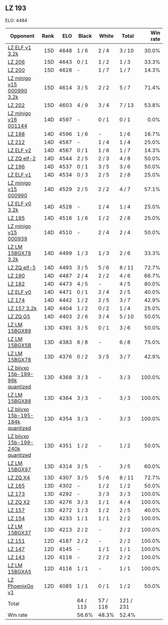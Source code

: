 ## LZ 193 ##

ELO: 4484

Opponent | Rank | ELO | Black | White | Total | Win rate
---------|-----:|----:|-------|-------|-------|-------:
[LZ ELF v1 3.2k](LZ%20ELF%20v1%203.2k.md) | 15D | 4648 | 1 / 6 | 2 / 4 | 3 / 10 | 30.0%
[LZ 206](LZ%20206.md) | 15D | 4643 | 0 / 1 | 1 / 2 | 1 / 3 | 33.3%
[LZ 200](LZ%20200.md) | 15D | 4628 | - | 1 / 7 | 1 / 7 | 14.3%
[LZ minigo v15 000990 3.2k](LZ%20minigo%20v15%20000990%203.2k.md) | 15D | 4614 | 3 / 5 | 2 / 2 | 5 / 7 | 71.4%
[LZ 202](LZ%20202.md) | 15D | 4603 | 4 / 9 | 3 / 4 | 7 / 13 | 53.8%
[LZ minigo v16 001144](LZ%20minigo%20v16%20001144.md) | 14D | 4597 | - | 0 / 1 | 0 / 1 | 0.0%
[LZ 198](LZ%20198.md) | 14D | 4596 | 1 / 6 | - | 1 / 6 | 16.7%
[LZ 212](LZ%20212.md) | 14D | 4587 | - | 1 / 4 | 1 / 4 | 25.0%
[LZ ELF v2](LZ%20ELF%20v2.md) | 14D | 4567 | 0 / 1 | 1 / 6 | 1 / 7 | 14.3%
[LZ ZQ elf-2](LZ%20ZQ%20elf-2.md) | 14D | 4544 | 2 / 5 | 2 / 3 | 4 / 8 | 50.0%
[LZ 196](LZ%20196.md) | 14D | 4537 | 0 / 1 | 3 / 5 | 3 / 6 | 50.0%
[LZ ELF v1](LZ%20ELF%20v1.md) | 14D | 4534 | 0 / 3 | 2 / 5 | 2 / 8 | 25.0%
[LZ minigo v15 000990](LZ%20minigo%20v15%20000990.md) | 14D | 4529 | 2 / 5 | 2 / 2 | 4 / 7 | 57.1%
[LZ ELF v0 3.2k](LZ%20ELF%20v0%203.2k.md) | 14D | 4528 | - | 1 / 4 | 1 / 4 | 25.0%
[LZ 195](LZ%20195.md) | 14D | 4516 | 1 / 6 | 1 / 2 | 2 / 8 | 25.0%
[LZ minigo v15 000939](LZ%20minigo%20v15%20000939.md) | 14D | 4510 | - | 2 / 4 | 2 / 4 | 50.0%
[LZ LM 15BGX78 3.2k](LZ%20LM%2015BGX78%203.2k.md) | 14D | 4499 | 1 / 3 | 1 / 3 | 2 / 6 | 33.3%
[LZ ZQ elf-5](LZ%20ZQ%20elf-5.md) | 14D | 4493 | 3 / 5 | 5 / 6 | 8 / 11 | 72.7%
[LZ 190](LZ%20190.md) | 14D | 4487 | 2 / 4 | 2 / 2 | 4 / 6 | 66.7%
[LZ 182](LZ%20182.md) | 14D | 4473 | 4 / 5 | - | 4 / 5 | 80.0%
[LZ ELF v0](LZ%20ELF%20v0.md) | 14D | 4471 | 0 / 1 | 2 / 4 | 2 / 5 | 40.0%
[LZ 174](LZ%20174.md) | 14D | 4442 | 1 / 2 | 2 / 5 | 3 / 7 | 42.9%
[LZ 157 3.2k](LZ%20157%203.2k.md) | 14D | 4404 | 1 / 2 | 0 / 2 | 1 / 4 | 25.0%
[LZ ZQ G5](LZ%20ZQ%20G5.md) | 14D | 4403 | 2 / 6 | 3 / 4 | 5 / 10 | 50.0%
[LZ LM 15BGX89](LZ%20LM%2015BGX89.md) | 13D | 4391 | 3 / 5 | 0 / 1 | 3 / 6 | 50.0%
[LZ LM 15BGX5B](LZ%20LM%2015BGX5B.md) | 13D | 4383 | 6 / 8 | - | 6 / 8 | 75.0%
[LZ LM 15BGX78](LZ%20LM%2015BGX78.md) | 13D | 4376 | 0 / 2 | 3 / 5 | 3 / 7 | 42.9%
[LZ bjiyxo 15b-199-96k quantized](LZ%20bjiyxo%2015b-199-96k%20quantized.md) | 13D | 4368 | 3 / 3 | - | 3 / 3 | 100.0%
[LZ LM 15BGX88](LZ%20LM%2015BGX88.md) | 13D | 4364 | 3 / 3 | - | 3 / 3 | 100.0%
[LZ bjiyxo 15b-195-184k quantized](LZ%20bjiyxo%2015b-195-184k%20quantized.md) | 13D | 4354 | 3 / 3 | - | 3 / 3 | 100.0%
[LZ bjiyxo 15b-199-240k quantized](LZ%20bjiyxo%2015b-199-240k%20quantized.md) | 13D | 4351 | 1 / 2 | - | 1 / 2 | 50.0%
[LZ LM 15BGX97](LZ%20LM%2015BGX97.md) | 13D | 4314 | 3 / 5 | - | 3 / 5 | 60.0%
[LZ ZQ X4](LZ%20ZQ%20X4.md) | 13D | 4307 | 3 / 5 | 5 / 6 | 8 / 11 | 72.7%
[LZ 165](LZ%20165.md) | 13D | 4302 | - | 1 / 2 | 1 / 2 | 50.0%
[LZ 173](LZ%20173.md) | 13D | 4292 | - | 3 / 3 | 3 / 3 | 100.0%
[LZ ZQ X2](LZ%20ZQ%20X2.md) | 13D | 4276 | 3 / 3 | 1 / 1 | 4 / 4 | 100.0%
[LZ 157](LZ%20157.md) | 13D | 4272 | 1 / 3 | 1 / 2 | 2 / 5 | 40.0%
[LZ 154](LZ%20154.md) | 13D | 4233 | 1 / 1 | 1 / 1 | 2 / 2 | 100.0%
[LZ LM 15BGX37](LZ%20LM%2015BGX37.md) | 13D | 4213 | 2 / 2 | - | 2 / 2 | 100.0%
[LZ 151](LZ%20151.md) | 12D | 4187 | 2 / 2 | - | 2 / 2 | 100.0%
[LZ 147](LZ%20147.md) | 12D | 4145 | - | 1 / 1 | 1 / 1 | 100.0%
[LZ 143](LZ%20143.md) | 12D | 4118 | - | 2 / 2 | 2 / 2 | 100.0%
[LZ LM 15BGXA5](LZ%20LM%2015BGXA5.md) | 12D | 4116 | 1 / 1 | - | 1 / 1 | 100.0%
[LZ PhoenixGo v1](LZ%20PhoenixGo%20v1.md) | 12D | 4085 | 1 / 1 | 0 / 1 | 1 / 2 | 50.0%
Total | | | 64 / 113 | 57 / 118 | 121 / 231 | 
Win rate| | | 56.6% | 48.3% | 52.4% | 
